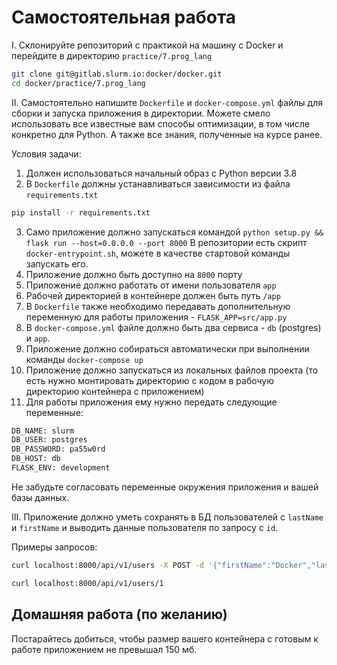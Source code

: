 # Самостоятельная работа

I. Склонируйте репозиторий с практикой на машину с Docker и перейдите в директорию `practice/7.prog_lang`

```bash
git clone git@gitlab.slurm.io:docker/docker.git
cd docker/practice/7.prog_lang
```

II. Самостоятельно напишите `Dockerfile` и `docker-compose.yml` файлы для сборки и запуска приложения в директории. Можете смело использовать все известные вам способы оптимизации, в том числе конкретно для Python. А также все знания, полученные на курсе ранее.

Условия задачи:

1. Должен использоваться начальный образ c Python версии 3.8
2. В `Dockerfile` должны устанавливаться зависимости из файла `requirements.txt`

```bash
pip install -r requirements.txt
```

3. Само приложение должно запускаться командой `python setup.py && flask run --host=0.0.0.0 --port 8000`
В репозитории есть скрипт `docker-entrypoint.sh`, можете в качестве стартовой команды запускать его.
4. Приложение должно быть доступно на `8000` порту
5. Приложение должно работать от имени пользователя `app`
6. Рабочей директорией в контейнере должен быть путь `/app`
7. В `Dockerfile` также необходимо передавать дополнительную переменную для работы приложения - `FLASK_APP=src/app.py`
8. В `docker-compose.yml` файле должно быть два сервиса - `db` (postgres) и `app`.
9. Приложение должно собираться автоматически при выполнении команды `docker-compose up`
10. Приложение должно запускаться из локальных файлов проекта (то есть нужно монтировать директорию с кодом в рабочую директорию контейнера с приложением)
11. Для работы приложения ему нужно передать следующие переменные:

```bash
DB_NAME: slurm
DB_USER: postgres
DB_PASSWORD: pa55w0rd
DB_HOST: db
FLASK_ENV: development
```

Не забудьте согласовать переменные окружения приложения и вашей базы данных.

III. Приложение должно уметь сохранять в БД пользователей с `lastName` и `firstName` и выводить данные пользователя по запросу с `id`.

Примеры запросов:

```bash
curl localhost:8000/api/v1/users -X POST -d '{"firstName":"Docker","lastName":"Slurm"}' --header "Content-Type: application/json"

curl localhost:8000/api/v1/users/1
```

## Домашняя работа (по желанию)

Постарайтесь добиться, чтобы размер вашего контейнера с готовым к работе приложением не превышал 150 мб.

